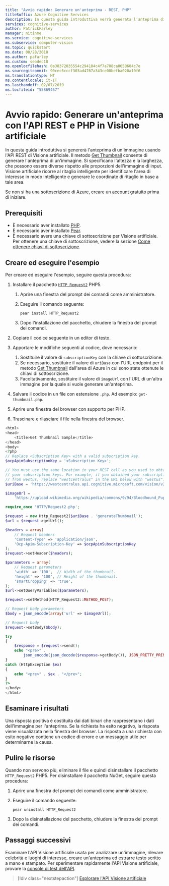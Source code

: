 ```yaml
---
title: "Avvio rapido: Generare un'anteprima - REST, PHP"
titleSuffix: Azure Cognitive Services
description: In questa guida introduttiva verrà generata l'anteprima di un'immagine usando l'API Visione artificiale con PHP.
services: cognitive-services
author: PatrickFarley
manager: nitinme
ms.service: cognitive-services
ms.subservice: computer-vision
ms.topic: quickstart
ms.date: 08/28/2018
ms.author: pafarley
ms.custom: seodec18
ms.openlocfilehash: 0a38372035554c294184c4f7a708ca0650684c7e
ms.sourcegitcommit: 90cec6cccf303ad4767a343ce00befba020a10f6
ms.translationtype: HT
ms.contentlocale: it-IT
ms.lasthandoff: 02/07/2019
ms.locfileid: "55869467"
---
```

# <a name="quickstart-generate-a-thumbnail-using-the-rest-api-and-php-in-computer-vision"></a>Avvio rapido: Generare un'anteprima con l'API REST e PHP in Visione artificiale

In questa guida introduttiva si genererà l'anteprima di un'immagine usando l'API REST di Visione artificiale. Il metodo [Get Thumbnail](https://westcentralus.dev.cognitive.microsoft.com/docs/services/5adf991815e1060e6355ad44/operations/56f91f2e778daf14a499e1fb) consente di generare l'anteprima di un'immagine. Si specificano l'altezza e la larghezza, che possono essere diverse rispetto alle proporzioni dell'immagine di input. Visione artificiale ricorre al ritaglio intelligente per identificare l'area di interesse in modo intelligente e generare le coordinate di ritaglio in base a tale area.

Se non si ha una sottoscrizione di Azure, creare un [account gratuito](https://azure.microsoft.com/free/ai/?ref=microsoft.com&utm_source=microsoft.com&utm_medium=docs&utm_campaign=cognitive-services) prima di iniziare.

## <a name="prerequisites"></a>Prerequisiti

- È necessario aver installato [PHP](https://secure.php.net/downloads.php).
- È necessario aver installato [Pear](https://pear.php.net).
- È necessario avere una chiave di sottoscrizione per Visione artificiale. Per ottenere una chiave di sottoscrizione, vedere la sezione [Come ottenere chiavi di sottoscrizione](../Vision-API-How-to-Topics/HowToSubscribe.md).

## <a name="create-and-run-the-sample"></a>Creare ed eseguire l'esempio

Per creare ed eseguire l'esempio, seguire questa procedura:

1. Installare il pacchetto [`HTTP_Request2`](https://pear.php.net/package/HTTP_Request2) PHP5.
   1. Aprire una finestra del prompt dei comandi come amministratore.
   1. Eseguire il comando seguente:

      ```console
      pear install HTTP_Request2
      ```

   1. Dopo l'installazione del pacchetto, chiudere la finestra del prompt dei comandi.

1. Copiare il codice seguente in un editor di testo.
1. Apportare le modifiche seguenti al codice, dove necessario:
    1. Sostituire il valore di `subscriptionKey` con la chiave di sottoscrizione.
    1. Se necessario, sostituire il valore di `uriBase` con l'URL endpoint per il metodo [Get Thumbnail](https://westcentralus.dev.cognitive.microsoft.com/docs/services/5adf991815e1060e6355ad44/operations/56f91f2e778daf14a499e1fb) dall'area di Azure in cui sono state ottenute le chiavi di sottoscrizione.
    1. Facoltativamente, sostituire il valore di `imageUrl` con l'URL di un'altra immagine per la quale si vuole generare un'anteprima.
1. Salvare il codice in un file con estensione `.php`. Ad esempio: `get-thumbnail.php`.
1. Aprire una finestra del browser con supporto per PHP.
1. Trascinare e rilasciare il file nella finestra del browser.

```php
<html>
<head>
    <title>Get Thumbnail Sample</title>
</head>
<body>
<?php
// Replace <Subscription Key> with a valid subscription key.
$ocpApimSubscriptionKey = '<Subscription Key>';

// You must use the same location in your REST call as you used to obtain
// your subscription keys. For example, if you obtained your subscription keys
// from westus, replace "westcentralus" in the URL below with "westus".
$uriBase = 'https://westcentralus.api.cognitive.microsoft.com/vision/v2.0/';

$imageUrl =
    'https://upload.wikimedia.org/wikipedia/commons/9/94/Bloodhound_Puppy.jpg';

require_once 'HTTP/Request2.php';

$request = new Http_Request2($uriBase . 'generateThumbnail');
$url = $request->getUrl();

$headers = array(
    // Request headers
    'Content-Type' => 'application/json',
    'Ocp-Apim-Subscription-Key' => $ocpApimSubscriptionKey
);
$request->setHeader($headers);

$parameters = array(
    // Request parameters
    'width' => '100',  // Width of the thumbnail.
    'height' => '100', // Height of the thumbnail.
    'smartCropping' => 'true',
);
$url->setQueryVariables($parameters);

$request->setMethod(HTTP_Request2::METHOD_POST);

// Request body parameters
$body = json_encode(array('url' => $imageUrl));

// Request body
$request->setBody($body);

try
{
    $response = $request->send();
    echo "<pre>" .
        json_encode(json_decode($response->getBody()), JSON_PRETTY_PRINT) . "</pre>";
}
catch (HttpException $ex)
{
    echo "<pre>" . $ex . "</pre>";
}
?>
</body>
</html>
```

## <a name="examine-the-response"></a>Esaminare i risultati

Una risposta positiva è costituita dai dati binari che rappresentano i dati dell'immagine per l'anteprima. Se la richiesta ha esito negativo, la risposta viene visualizzata nella finestra del browser. La risposta a una richiesta con esito negativo contiene un codice di errore e un messaggio utile per determinarne la causa.

## <a name="clean-up-resources"></a>Pulire le risorse

Quando non servono più, eliminare il file e quindi disinstallare il pacchetto `HTTP_Request2` PHP5. Per disinstallare il pacchetto NuGet, seguire questa procedura:

1. Aprire una finestra del prompt dei comandi come amministratore.
2. Eseguire il comando seguente:

   ```console
   pear uninstall HTTP_Request2
   ```

3. Dopo la disinstallazione del pacchetto, chiudere la finestra del prompt dei comandi.

## <a name="next-steps"></a>Passaggi successivi

Esaminare l'API Visione artificiale usata per analizzare un'immagine, rilevare celebrità e luoghi di interesse, creare un'anteprima ed estrarre testo scritto a mano e stampato. Per sperimentare rapidamente l'API Visione artificiale, provare la [console di test dell'API](https://westcentralus.dev.cognitive.microsoft.com/docs/services/5adf991815e1060e6355ad44/operations/56f91f2e778daf14a499e1fa/console).

> [!div class="nextstepaction"]
> [Esplorare l'API Visione artificiale](https://westus.dev.cognitive.microsoft.com/docs/services/5adf991815e1060e6355ad44)
